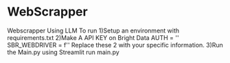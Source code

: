 # WebScrapper
Webscrapper Using LLM
To run 
1)Setup an environment with requirements.txt
2)Make A API KEY on Bright Data
   AUTH = ''
   SBR_WEBDRIVER = f''
  Replace these 2 with your specific information.
3)Run the Main.py using Streamlit run main.py
